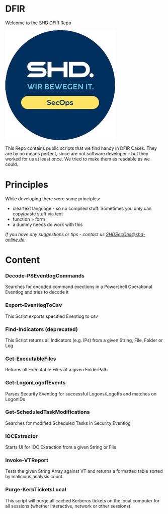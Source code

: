 # DFIR
Welcome to the SHD DFIR Repo

![SHD Logo](https://github.com/SHDSecOps/SHDSecOps/blob/main/shd-secops%20350px%20round%20trans.png)

This Repo contains public scripts that we find handy in DFIR Cases. 
They are by no means perfect, since are not software developer - but they worked for us at least once.
We tried to make them as readable as we could.



# Principles
While developing there were some principles:
- cleartext language - so no compiled stuff. Sometimes you only can copy/paste stuff via text
- function > form
- a dummy needs do work with this

*If you have any suggestions or tips - contact us SHDSecOps@shd-online.de.*

# Content

### Decode-PSEventlogCommands
Searches for encoded command exections in a Powershell Operational Eventlog and tries to decode it
### Export-EventlogToCsv
This Script exports specified Eventlog to csv
### Find-Indicators (deprecated)
This Script returns all Indicators (e.g. IPs) from a given String, File, Folder or Log
### Get-ExecutableFiles
Returns all Executable Files of a given FolderPath
### Get-LogonLogoffEvents
Parses Security Eventlog for successful Logons/Logoffs and matches on LogonIDs
### Get-ScheduledTaskModifications
Searches for modified Scheduled Tasks in Security Eventlog
### IOCExtractor
Starts UI for IOC Extraction from a given String or File
### Invoke-VTReport
Tests the given String Array against VT and returns a formatted table sorted by malicious analysis count.
### Purge-KerbTicketsLocal
This script will purge all cached Kerberos tickets on the local computer for all sessions (whether interactive, network or other sessions).



